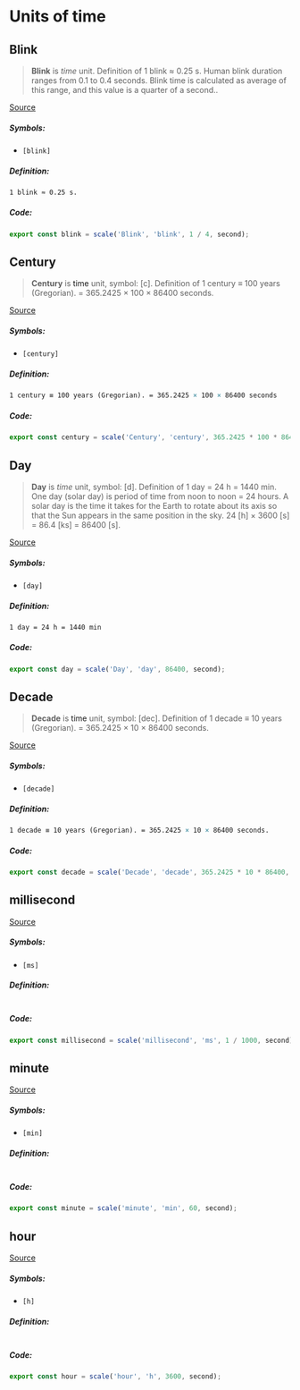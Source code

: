 Units of time
===

Blink
---

> **Blink** is  _time_ unit. Definition of 1 blink ≈ 0.25 s. Human blink duration ranges from 0.1 to 0.4 seconds. Blink time is calculated as average of this range, and this value is a quarter of a second..

[Source](http://conversion.org/time/blink/) 

##### Symbols:
- ```[blink]```

##### Definition:
```LaTex
1 blink ≈ 0.25 s.
```

##### Code:
```TypeScript
export const blink = scale('Blink', 'blink', 1 / 4, second);
```




Century
---

> **Century** is  <a>time</a> unit, symbol: [c]. Definition of 1 century ≡ 100 years (Gregorian). = 365.2425 × 100 × 86400 seconds.

[Source](http://conversion.org/time/century/) 

##### Symbols:
- ```[century]```

##### Definition:
```LaTex
1 century ≡ 100 years (Gregorian). = 365.2425 × 100 × 86400 seconds
```

##### Code:
```TypeScript
export const century = scale('Century', 'century', 365.2425 * 100 * 86400, second);
```




Day
---

> **Day** is  _time_ unit, symbol: [d]. Definition of 1 day = 24 h = 1440 min. One day (solar day) is period of time from noon to noon = 24 hours. A solar day is the time it takes for the Earth to rotate about its axis so that the Sun appears in the same position in the sky. 24 [h] × 3600 [s] = 86.4 [ks] = 86400 [s].

[Source](http://conversion.org/time/day/) 

##### Symbols:
- ```[day]```

##### Definition:
```LaTex
1 day = 24 h = 1440 min
```

##### Code:
```TypeScript
export const day = scale('Day', 'day', 86400, second);
```




Decade
---

> **Decade** is  <a>time</a> unit, symbol: [dec]. Definition of 1 decade ≡ 10 years (Gregorian). = 365.2425 × 10 × 86400 seconds.

[Source](http://conversion.org/time/decade/) 

##### Symbols:
- ```[decade]```

##### Definition:
```LaTex
1 decade ≡ 10 years (Gregorian). = 365.2425 × 10 × 86400 seconds.
```

##### Code:
```TypeScript
export const decade = scale('Decade', 'decade', 365.2425 * 10 * 86400, second);
```




millisecond
---

> 

[Source](null) 

##### Symbols:
- ```[ms]```

##### Definition:
```LaTex

```

##### Code:
```TypeScript
export const millisecond = scale('millisecond', 'ms', 1 / 1000, second);
```




minute
---

> 

[Source](null) 

##### Symbols:
- ```[min]```

##### Definition:
```LaTex

```

##### Code:
```TypeScript
export const minute = scale('minute', 'min', 60, second);
```




hour
---

> 

[Source](null) 

##### Symbols:
- ```[h]```

##### Definition:
```LaTex

```

##### Code:
```TypeScript
export const hour = scale('hour', 'h', 3600, second);
```


